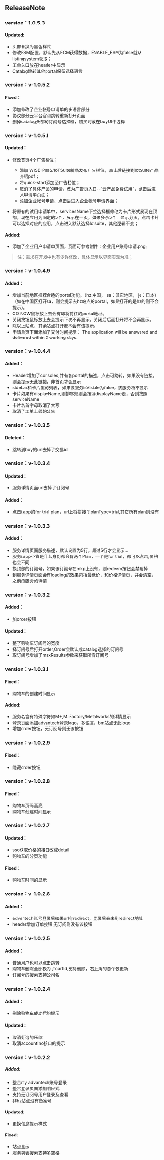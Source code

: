 ## ReleaseNote

### version：1.0.5.3
#### Updated:
- 头部替换为黑色样式
- 修改ESM配置，默认先从ECM获得数据，ENABLE_ESM为false就从listingsystem获取；
- 工单入口放在header中显示
- Catalog跳转其他portal保留选择语言

### version：v-1.0.5.2
#### Fixed：
- 添加修改了企业帐号申请单的多语言部分
- 协议部分云平台官网跳转重新打开页面
- 删掉catalog头部的订阅号选择框，购买时放在buyUI中选择

### version：v-1.0.5.1
#### Updated：
- 修改首页4个广告栏位；
    - 添加 WISE-PaaS/IoTSuite新品发布广告栏位，点击后链接到IotSuite产品介绍pdf；
    - 将quick-start添加至广告栏位；
    - 取消了具体产品的申请，改为广告页入口--“云产品免费试用”，点击后进入申请单页面；
    - 添加企业帐号申请，点击后进入企业帐号申请界面；
    
- 将原有的试用申请单中，servicesName下拉选择框修改为卡片形式展现在顶部，现在应用为固定的5个，展示在一页，如果多余5个，显示分页，点击卡片可以选择对应的应用，点击进入默认选择Iotsuite，其他逻辑不变；
#### Added:
- 添加了企业用户申请单页面，页面可参考附件：企业用户账号申请.png;
> 注：需求在开发中也有少许修改，具体显示以界面实现为准；

### version：v-1.0.4.9
#### Added：
- 增加当前地区推荐合适的portal功能。（hz:中国， sa：其它地区， je：日本）（如在中国区打开sa，则会提示去hz站点的portal，如果打开的是hz的则不会提示）。
- GO NOW鼠标放上去会有即将前往的portal地址。
- 关闭按钮鼠标放上去会提示下次不再显示，关闭后后面打开将不会再显示。
- 除以上站点，其余站点打开都不会有该提示。
- 申请单页下面添加了交付时间提示： The application will be answered and delivered within 3 working days.

### version：v-1.0.4.4
#### Added：
- Header增加了consoles,并有各portal的描述，点击可跳转，如果没有链接，则会提示无此链接，非首页才会显示
- sidebar和卡片里的列表，如果该服务isVisible为false，该服务将不显示
- 卡片如果有displayName,则排序规则会按照displayName走，否则按照serviceName
- 卡片名首字母取消了大写
- 取消了工单上线的公告

### version：v-1.0.3.5
#### Deleted：
- 跳转到buy的url去掉了交易id

### version：v-1.0.3.4
#### Updated：
- 服务详情页面url去掉了订阅号
#### Added：
- 点击i.app的for trial plan，url上将拼接？planType=trial,其它所有plan则没有

### version：v-1.0.3.3
#### Added：
- 服务详情页面服务描述，默认设置为5行，超过5行才会显示…
- 服务i.app不管是什么身份都会有两个Plan，一个是for trial，都可以点击,价格也会不同
- 换顶部的订阅号，如果该订阅号在mkp上没有，则redeem按钮会禁用掉
- 到服务详情页面会有loading的效果包括最低价，和价格详情页，并会清空，之前的服务的详情

### version：v-1.0.3.2
#### Added：
- 加order按钮
#### Updated：
- 整了购物车订阅号的宽度
- 择订阅号后打开order,Order会默认成catalog选择的订阅号
- 取订阅号增加了maxResults参数来获取所有订阅号

### version：v-1.0.3.1
#### Fixed：
- 购物车的创建时间显示
#### Added:
- 服务名含有特殊字符如M+,M.iFactory/Metalworks的详情显示
- 登录页面添加advantech登录logo，多语言，bm站点无此logo
- 增加order按钮，无订阅号则无该按钮

### version：v-1.0.2.9
#### Fixed：
- 隐藏order按钮 

### version：v-1.0.2.8
#### Fixed：
- 购物车页码高亮
- 购物车创建时间显示

### version：v-1.0.2.7
#### Updated：
- sso获取价格的接口改成detail
- 购物车的分页功能
#### Fixed：
- 购物车时间的显示

### version：v-1.0.2.6
#### Added：
- advantech账号登录后如果url有redirect，登录后会来到redirect地址
- header增加订单按钮 无订阅则没有该按钮

### version：v-1.0.2.5
####  Added：
- 普通用户也可以点击跳转
- 购物车删除全部换为了cartId,支持删除，右上角的总个数更新
- 订阅号的搜索支持公司名

### version：v-1.0.2.4
####  Added：
- 删除购物车成功后的提示
####  Updated：
- 取消灯泡的压缩
- 取消accountIno接口的提示

### version：v-1.0.2.2
##### Added:
- 整合my advantech账号登录
- 整合登录页面添加响应式
- 支持无订阅号用户登录及查看
- 非hz站点没有备案号
#### Updated:
- 更换信息提示样式
#### Fixed:
- 站点显示
- 服务列表搜索支持多空格
